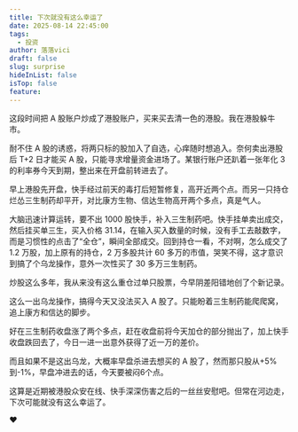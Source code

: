 ```yaml
---
title: 下次就没有这么幸运了
date: 2025-08-14 22:45:00
tags:
  - 投资
author: 落落vici
draft: false
slug: surprise
hideInList: false
isTop: false
feature:
---
```

这段时间把 A 股账户炒成了港股账户，买来买去清一色的港股。我在港股躲牛市。

耐不住 A 股的诱惑，将两只标的股加入了自选，心痒随时想追入。奈何卖出港股后 T+2 日才能买 A 股，只能寻求增量资金进场了。某银行账户还趴着一张年化 3 的利率券今天到期，整出来在开盘前转进去了。

早上港股先开盘，快手经过前天的毒打后短暂修复，高开近两个点。而另一只持仓烂怂三生制药却平开，对比康方生物、信达生物高开两个多点，真是气人。

大脑迅速计算运转，要不出 1000 股快手，补入三生制药吧。快手挂单卖出成交，然后挂买单三生，买入价格 31.14，在输入买入数量的时候，没有手工去敲数字，而是习惯性的点击了“全仓”，瞬间全部成交。回到持仓一看，不对啊，怎么成交了 1.2 万股，加上原有的持仓，2 万多股共计 60 多万的市值，哭笑不得，这才意识到搞了个乌龙操作，意外一次性买了 30 多万三生制药。

炒股这么多年，我从来没有这么重仓过单只股票，今早阴差阳错地创了个新记录。

这么一出乌龙操作，搞得今天又没法买入 A 股了。只能盼着三生制药能爬爬窝，追上康方和信达的脚步。

好在三生制药收盘涨了两个多点，赶在收盘前将今天加仓的部分抛出了，加上快手收盘跌回去了，今日一进一出意外获得了近一万的差价。

而且如果不是这出乌龙，大概率早盘杀进去想买的 A 股了，然而那只股从+5%到-1%，早盘冲进去的话，今天要被闷6个点。

这算是近期被港股众安在线、快手深深伤害之后的一丝丝安慰吧。但常在河边走，下次可能就没有这么幸运了。



❤